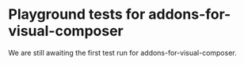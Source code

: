 # Playground tests for addons-for-visual-composer
We are still awaiting the first test run for addons-for-visual-composer.
